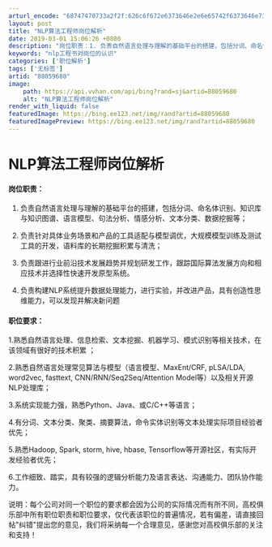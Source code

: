 ```yaml
---
arturl_encode: "68747470733a2f2f:626c6f672e6373646e2e6e65742f6373646e73747564656e74:2f61727469636c652f64657461696c732f3838303539363830"
layout: post
title: "NLP算法工程师岗位解析"
date: 2019-03-01 15:06:26 +0800
description: "岗位职责：1. 负责自然语言处理与理解的基础平台的搭建，包括分词、命名体识别、知识库与知识图谱、语言"
keywords: "nlp工程书对岗位的认识"
categories: ['职位解析']
tags: ['无标签']
artid: "88059680"
image:
    path: https://api.vvhan.com/api/bing?rand=sj&artid=88059680
    alt: "NLP算法工程师岗位解析"
render_with_liquid: false
featuredImage: https://bing.ee123.net/img/rand?artid=88059680
featuredImagePreview: https://bing.ee123.net/img/rand?artid=88059680
---
```


# NLP算法工程师岗位解析

#### 岗位职责：

1. 负责自然语言处理与理解的基础平台的搭建，包括分词、命名体识别、知识库与知识图谱、语言模型、句法分析、情感分析、文本分类、数据挖掘等；
  
2. 负责针对具体业务场景和产品的工具适配与模型调优，大规模模型训练及测试工具的开发，语料库的长期挖掘积累与清洗；
  
3. 负责跟进行业前沿技术发展趋势并规划研发工作，跟踪国际算法发展方向和相应技术并选择性快速开发原型系统。
  
4. 负责构建NLP系统提升数据处理能力，进行实验，并改进产品，具有创造性思维能力，可以发现并解决新问题

#### 职位要求：

1.熟悉自然语言处理、信息检索、文本挖掘、机器学习、模式识别等相关技术，在该领域有很好的技术积累 ；
  
2.熟悉自然语言处理常见算法与模型（语言模型、MaxEnt/CRF, pLSA/LDA, word2vec, fasttext, CNN/RNN/Seq2Seq/Attention Model等）以及相关开源NLP处理库；
  
3.系统实现能力强，熟悉Python、Java、或C/C++等语言；
  
4.有分词、文本分类、聚类、摘要算法，命令实体识别等文本处理实际项目经验者优先；
  
5.熟悉Hadoop, Spark, storm, hive, hbase, Tensorflow等开源社区，有实际开发经验者优先；
  
6.工作细致、踏实，具有较强的逻辑分析能力及语言表达、沟通能力、团队协作能力。

说明：每个公司对同一个职位的要求都会因为公司的实际情况而有所不同，高校俱乐部中所有职位职责和职位要求，仅代表该职位的普遍情况，若有偏差，请直接回帖"纠错"提出您的意见，我们将采纳每一个合理意见，感谢您对高校俱乐部的关注和支持！